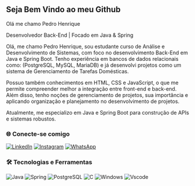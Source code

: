 ## Seja Bem Vindo ao meu Github
 Olá me chamo Pedro Henrique

Desenvolvedor Back-End | Focado em Java & Spring

Olá, me chamo Pedro Henrique, sou estudante curso de Análise e Desenvolvimento de Sistemas, com foco no desenvolvimento Back-End em Java e Spring Boot. Tenho experiência em bancos de dados relacionais como: (PostgreSQL, MySQL, MariaDB) e já desenvolvi projetos como um sistema de Gerenciamento de Tarefas Domésticas.

Possuo também conhecimentos em HTML, CSS e JavaScript, o que me permite compreender melhor a integração entre front-end e back-end. Além disso, tenho noções de gerenciamento de projetos, sua importância e aplicando organização e planejamento no desenvolvimento de projetos.

Atualmente, me especializo em Java e Spring Boot para construção de APIs e sistemas robustos.


### 🌐 Conecte-se comigo
[![LinkedIn](https://img.shields.io/badge/LinkedIn-0077B5?style=for-the-badge&logo=linkedin&logoColor=white)](http://www.linkedin.com/in/pedro-henrique-8a0023287)
[![Instagram](https://img.shields.io/badge/-Instagram-%23E4405F?style=for-the-badge&logo=instagram&logoColor=white)](https://www.instagram.com/pedroph__6?igsh=NWZ1YnlnanN4bXR2)
[![WhatsApp](https://img.shields.io/badge/WhatsApp-25D366?style=for-the-badge&logo=whatsapp&logoColor=white)](https://wa.me/5577998248416)

### 🛠️ Tecnologias e Ferramentas
![Java](https://img.shields.io/badge/java-%23ED8B00.svg?style=for-the-badge&logo=openjdk&logoColor=white) 
![Spring](https://img.shields.io/badge/spring-%236DB33F.svg?style=for-the-badge&logo=spring&logoColor=white)
![PostgreSQL](https://img.shields.io/badge/PostgreSQL-000?style=for-the-badge&logo=postgresql)
![C](https://img.shields.io/badge/C-00599C?style=for-the-badge&logo=c&logoColor=white)
![Windows](https://img.shields.io/badge/Windows-000?style=for-the-badge&logo=windows&logoColor=2CA5E0)
![Vscode](https://img.shields.io/badge/Vscode-007ACC?style=for-the-badge&logo=visual-studio-code&logoColor=white)
